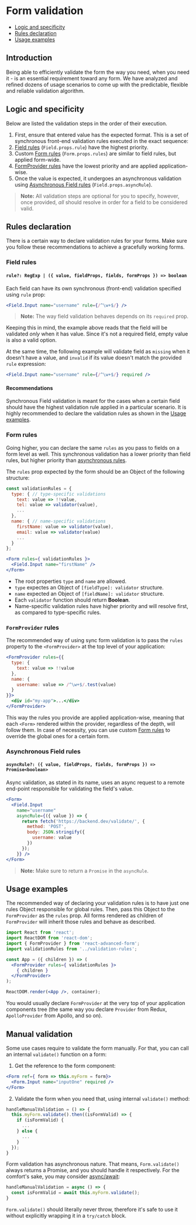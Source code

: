 # Form validation
* [Logic and specificity](#logic-and-specificity)
* [Rules declaration](#rules-declaration)
* [Usage examples](#usage-examples)

## Introduction
Being able to efficiently validate the form the way you need, when you need it - is an essential requirement toward any form. We have analyzed and refined dozens of usage scenarios to come up with the predictable, flexible and reliable validation algorithm.

## Logic and specificity
Below are listed the validation steps in the order of their execution.

1. First, ensure that entered value has the expected format. This is a set of synchronous front-end validation rules executed in the exact sequence:
  1. [Field rules](#field-rules) (`Field.props.rule`) have the highest priority.
  2. Custom [Form rules](#form-rules) (`Form.props.rules`) are similar to field rules, but applied form-wide.
  3. [FormProvider rules]() have the lowest priority and are applied application-wise.
2. Once the value is expected, it undergoes an asynchronous validation using [Asynchronous Field rules](#asynchronous-field-rules) (`Field.props.asyncRule`).

> **Note:** All validation steps are optional for you to specify, however, once provided, *all* should resolve in order for a field to be considered valid.

## Rules declaration
There is a certain way to declare validation rules for your forms. Make sure you follow these recommendations to achieve a gracefully working forms.

### Field rules
#### `rule?: RegExp | ({ value, fieldProps, fields, formProps }) => boolean`
Each field can have its own synchronous (front-end) validation specified using `rule` prop:
```jsx
<Field.Input name="username" rule={/^\w+$/} />
```
> **Note:** The way field validation behaves depends on its `required` prop.

Keeping this in mind, the example above reads that the field will be validated *only* when it has value. Since it's not a required field, empty value is also a valid option.

At the same time, the following example will validate field as `missing` when it doesn't have a value, and `invalid` if its value doesn't match the provided `rule` expression:
```jsx
<Field.Input name="username" rule={/^\w+$/} required />
```

#### Recommendations
Synchronous Field validation is meant for the cases when a certain field should have the highest validation rule applied in a particular scenario. It is highly recommended to declare the validation rules as shown in the [Usage examples](#usage-examples).

### Form rules
Going higher, you can declare the same `rules` as you pass to fields on a form level as well. This synchronous validation has a lower priority than field rules, but higher priority than [asynchronous rules](#asynchronous-field-rules).

The `rules` prop expected by the form should be an Object of the following structure:
```jsx
const validationRules = {
  type: { // type-specific validations
    text: value => !!value,
    tel: value => validator(value),
    ...
  },
  name: { // name-specific validations
    firstName: value => validator(value),
    email: value => validator(value)
    ...
  }
};

<Form rules={ validationRules }>
  <Field.Input name="firstName" />
</Form>
```
* The root properties `type` and `name` are allowed.
* `type` expectes an Object of `[fieldType]: validator` structure.
* `name` expected an Object of `[fieldName]: validator` structure.
* Each `validator` function should return **Boolean**.
* Name-specific validation rules have higher priority and will resolve first, as compared to type-specific rules.

### `FormProvider` rules
The recommended way of using sync form validation is to pass the `rules` property to the `<FormProvider>` at the top level of your application:
```jsx
<FormProvider rules={{
  type: {
    text: value => !!value
  },
  name: {
    username: value => /^\w+$/.test(value)
  }
}}>
  <div id="my-app">...</div>
</FormProvider>
```

This way the rules you provide are applied application-wise, meaning that each `<Form>` rendered within the provider, regardless of the depth, will follow them. In case of necessity, you can use custom [Form rules](#form-rules) to override the global ones for a certain form.

### Asynchronous Field rules
#### `asyncRule?: ({ value, fieldProps, fields, formProps }) => Promise<boolean>`
Async validation, as stated in its name, uses an async request to a remote end-point responsible for validating the field's value.

```jsx
<Form>
  <Field.Input
    name="username"
    asyncRule={({ value }) => {
      return fetch('https://backend.dev/validate/', {
        method: 'POST',
        body: JSON.stringify({
          username: value
        })
      });
    }} />
</Form>
```
> **Note:** Make sure to return a `Promise` in the `asyncRule`.

## Usage examples
The recommended way of declaring your validation rules is to have just one rules Object responsible for global rules. Then, pass this Object to the `FormProvider` as the `rules` prop. All forms rendered as children of `FormProvider` will inherit those rules and behave as described.

```jsx
import React from 'react';
import ReactDOM from 'react-dom';
import { FormProvider } from 'react-advanced-form';
import validationRules from '../validation-rules';

const App = ({ children }) => (
  <FormProvider rules={ validationRules }>
    { children }
  </FormProvider>
);

ReactDOM.render(<App />, container);
```

You would usually declare `FormProvider` at the very top of your application components tree (the same way you declare `Provider` from Redux, `ApolloProvider` from Apollo, and so on).

## Manual validation
Some use cases require to validate the form manually. For that, you can call an internal `validate()` function on a form:

1. Get the reference to the form component:
```jsx
<Form ref={ form => this.myForm = form}>
  <Form.Input name="inputOne" required />
</Form>
```

2. Validate the form when you need that, using internal `validate()` method:
```jsx
handleManualValidation = () => {
  this.myForm.validate().then((isFormValid) => {
    if (isFormValid) {
      ...
    } else {
      ...
    }
  });
}
```

Form validation has asynchronous nature. That means, `Form.validate()` always returns a Promise, and you should handle it respectively. For the comfort's sake, you may consider [async/await](https://developer.mozilla.org/en-US/docs/Web/JavaScript/Reference/Statements/async_function):
```jsx
handleManualValidation = async () => {
  const isFormValid = await this.myForm.validate();
}
```
`Form.validate()` should literally never throw, therefore it's safe to use it without explicitly wrapping it in a `try/catch` block.
